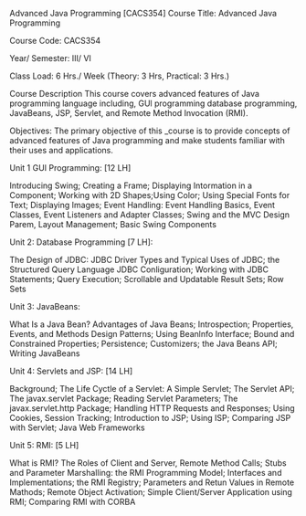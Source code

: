 Advanced Java Programming [CACS354]
Course Title: Advanced Java Programming

Course Code: CACS354

Year/ Semester: III/ VI

Class Load: 6 Hrs./ Week (Theory: 3 Hrs, Practical: 3 Hrs.)

Course Description
This course covers advanced features of Java programming language including, GUl programming database programming, JavaBeans, JSP, Servlet, and Remote Method Invocation (RMI).

Objectives: The primary objective of this _course is to provide concepts of advanced features of Java programming and make students familiar with their uses and applications.

Unit 1
GUI Programming: [12 LH]

Introducing Swing; Creating a Frame; Displaying Intormation in a Component; Working with 2D Shapes;Using Color; Using Special Fonts for Text; Displaying Images; Event Handling: Event Handling Basics, Event Classes, Event Listeners and Adapter Classes; Swing and the MVC Design Parem, Layout Management; Basic Swing Components

Unit 2:
Database Programming [7 LH]:

The Design of JDBC: JDBC Driver Types and Typical Uses of JDBC; the Structured Query Language JDBC Conliguration; Working with JDBC Statements; Query Execution; Scrollable and Updatable Result Sets; Row Sets

Unit 3:
JavaBeans:

What Is a Java Bean? Advantages of Java Beans; Introspection; Properties, Events, and Methods Design Patterns; Using Beanlnfo Interface; Bound and Constrained Properties; Persistence; Customizers; the Java Beans API; Writing JavaBeans

Unit 4:
Servlets and JSP: [14 LH]

Background; The Life Cyctle of a Servlet: A Simple Servlet; The Servlet API; The javax.servlet Package; Reading Servlet Parameters; The javax.servlet.http Package; Handling HTTP Requests and Responses; Using Cookies, Session Tracking; Introduction to JSP; Using ISP; Comparing JSP with Servlet; Java Web Frameworks

Unit 5:
RMI: [5 LH]

What is RMI? The Roles of Client and Server, Remote Method Calls; Stubs and Parameter Marshalling: the RMI Programming Model; Interfaces and Implementations; the RMI Registry; Parameters and Retun Values in Remote Mathods; Remote Object Activation; Simple Client/Server Application using RMI; Comparing RMI with CORBA